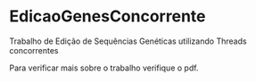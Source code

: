 # EdicaoGenesConcorrente

Trabalho de Edição de Sequências Genéticas utilizando Threads concorrentes

Para verificar mais sobre o trabalho verifique o pdf.
